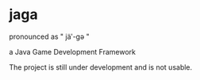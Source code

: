 # jaga
pronounced as " jäʹ-gə "

a Java Game Development Framework




The project is still under development and is not usable.